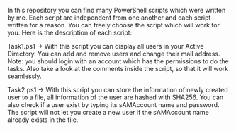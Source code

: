 In this repository you can find many PowerShell scripts which were written by me. Each script are independent from one another and each script written for a reason. You can freely choose the script which will work for you.
Here is the description of each script:

Task1.ps1 -> With this script you can display all users in your Active Directory. You can add and remove users and change their mail address. Note: you should login with an account which has the permissions to do the tasks. Also take a look at the comments inside the script, so that it will work seamlessly.

Task2.ps1 -> With this script you can store the information of newly created user to a file, all information of the user are hashed with SHA256. You can also check if a user exist by typing its sAMAccount name and password. The script will not let you create a new user if the sAMAccount name already exists in the file.
